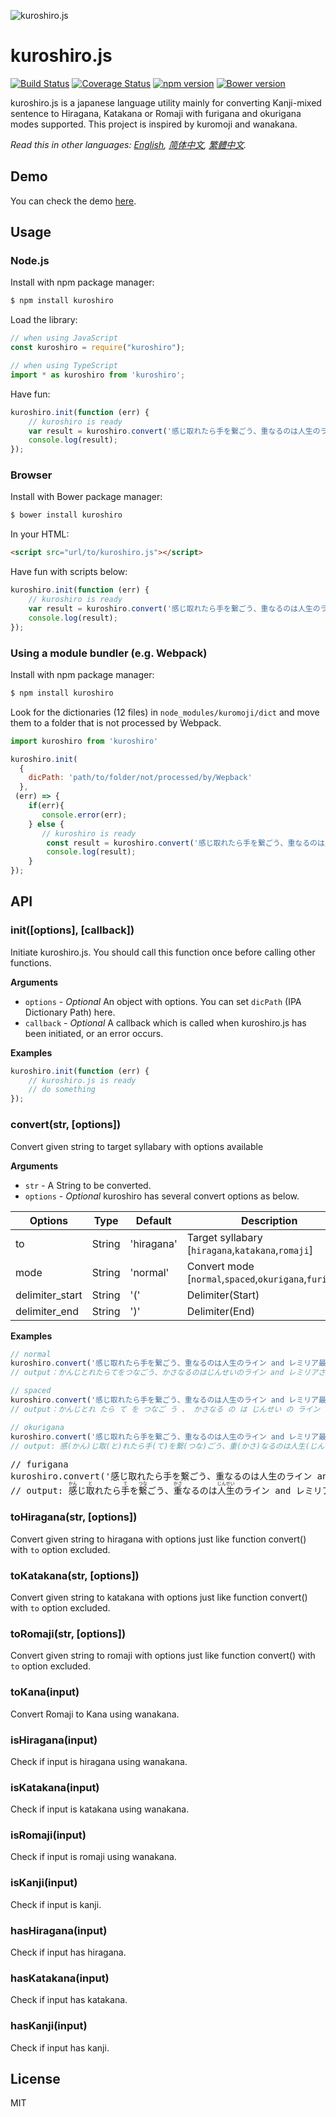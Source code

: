 ![kuroshiro.js](http://hexenq.com/kuroshiro/kuroshiro.png)

# kuroshiro.js

[![Build Status](https://travis-ci.org/hexenq/kuroshiro.js.svg?branch=master)](https://travis-ci.org/hexenq/kuroshiro.js)
[![Coverage Status](https://coveralls.io/repos/hexenq/kuroshiro.js/badge.svg)](https://coveralls.io/r/hexenq/kuroshiro.js)
[![npm version](https://badge.fury.io/js/kuroshiro.svg)](http://badge.fury.io/js/kuroshiro)
[![Bower version](https://badge.fury.io/bo/kuroshiro.svg)](https://badge.fury.io/bo/kuroshiro)

kuroshiro.js is a japanese language utility mainly for converting Kanji-mixed sentence to Hiragana, Katakana or Romaji
with furigana and okurigana modes supported. This project is inspired by kuromoji and wanakana.

*Read this in other languages: [English](README.md), [简体中文](README.zh-cn.md), [繁體中文](README.zh-tw.md).*

## Demo
You can check the demo [here](http://hexenq.com/kuroshiro/demo/index.html).

## Usage
### Node.js
Install with npm package manager:
```sh
$ npm install kuroshiro
```
    
Load the library:
```js
// when using JavaScript
const kuroshiro = require("kuroshiro");
```
```ts
// when using TypeScript
import * as kuroshiro from 'kuroshiro';
```
Have fun:
```js
kuroshiro.init(function (err) {
    // kuroshiro is ready
    var result = kuroshiro.convert('感じ取れたら手を繋ごう、重なるのは人生のライン and レミリア最高！');    
    console.log(result);
});
```
    
### Browser
Install with Bower package manager:
```sh
$ bower install kuroshiro
```
    
In your HTML:
```html
<script src="url/to/kuroshiro.js"></script>
```

Have fun with scripts below:
```js               
kuroshiro.init(function (err) {
    // kuroshiro is ready
    var result = kuroshiro.convert('感じ取れたら手を繋ごう、重なるのは人生のライン and レミリア最高！');    
    console.log(result);
});
```

### Using a module bundler (e.g. Webpack)
Install with npm package manager:
```sh
$ npm install kuroshiro
```

Look for the dictionaries (12 files) in `node_modules/kuromoji/dict` and move them to a folder that is not processed by Webpack.
```js
import kuroshiro from 'kuroshiro'

kuroshiro.init(
  {
    dicPath: 'path/to/folder/not/processed/by/Wepback'
  },
 (err) => {
    if(err){
       console.error(err);
    } else {
       // kuroshiro is ready
        const result = kuroshiro.convert('感じ取れたら手を繋ごう、重なるのは人生のライン and レミリア最高！');    
        console.log(result);
    }
});
```

## API
### init([options], [callback])
Initiate kuroshiro.js. You should call this function once before calling other functions. 

__Arguments__

* `options` - *Optional* An object with options. You can set `dicPath` (IPA Dictionary Path) here.
* `callback` - *Optional* A callback which is called when kuroshiro.js has been initiated, or an error occurs.

__Examples__

```js
kuroshiro.init(function (err) {
    // kuroshiro.js is ready
    // do something
});
```

### convert(str, [options])
Convert given string to target syllabary with options available

__Arguments__

* `str` - A String to be converted.
* `options` - *Optional* kuroshiro has several convert options as below.

| Options | Type | Default | Description |
|---|---|---|---|
| to | String | 'hiragana' | Target syllabary [`hiragana`,`katakana`,`romaji`] |
| mode | String | 'normal' | Convert mode [`normal`,`spaced`,`okurigana`,`furigana`] |
| delimiter_start | String | '(' | Delimiter(Start) |
| delimiter_end | String | ')' | Delimiter(End) |

__Examples__

```js
// normal
kuroshiro.convert('感じ取れたら手を繋ごう、重なるのは人生のライン and レミリア最高！', {mode:'okurigana', to:'hiragana'});
// output：かんじとれたらてをつなごう、かさなるのはじんせいのライン and レミリアさいこう！
```

```js
// spaced
kuroshiro.convert('感じ取れたら手を繋ごう、重なるのは人生のライン and レミリア最高！', {mode:'okurigana', to:'hiragana'});
// output：かんじとれ たら て を つなご う 、 かさなる の は じんせい の ライン   and   レミ リア さいこう ！
```

```js
// okurigana
kuroshiro.convert('感じ取れたら手を繋ごう、重なるのは人生のライン and レミリア最高！', {mode:'okurigana', to:'hiragana'});
// output: 感(かん)じ取(と)れたら手(て)を繋(つな)ごう、重(かさ)なるのは人生(じんせい)のライン and レミリア最高(さいこう)！
```

<pre>
// furigana
kuroshiro.convert('感じ取れたら手を繋ごう、重なるのは人生のライン and レミリア最高！', {mode:'furigana', to:'hiragana'});
// output: <ruby>感<rp>(</rp><rt>かん</rt><rp>)</rp></ruby>じ<ruby>取<rp>(</rp><rt>と</rt><rp>)</rp></ruby>れたら<ruby>手<rp>(</rp><rt>て</rt><rp>)</rp></ruby>を<ruby>繋<rp>(</rp><rt>つな</rt><rp>)</rp></ruby>ごう、<ruby>重<rp>(</rp><rt>かさ</rt><rp>)</rp></ruby>なるのは<ruby>人生<rp>(</rp><rt>じんせい</rt><rp>)</rp></ruby>のライン and レミリア<ruby>最高<rp>(</rp><rt>さいこう</rt><rp>)</rp></ruby>！
</pre>

### toHiragana(str, [options])
Convert given string to hiragana with options just like function convert() with `to` option excluded.

### toKatakana(str, [options])
Convert given string to katakana with options just like function convert() with `to` option excluded.

### toRomaji(str, [options])
Convert given string to romaji with options just like function convert() with `to` option excluded.

### toKana(input)
Convert Romaji to Kana using wanakana.

### isHiragana(input)
Check if input is hiragana using wanakana.

### isKatakana(input)
Check if input is katakana using wanakana.

### isRomaji(input)
Check if input is romaji using wanakana.

### isKanji(input)
Check if input is kanji.

### hasHiragana(input)
Check if input has hiragana.

### hasKatakana(input)
Check if input has katakana.

### hasKanji(input)
Check if input has kanji.

## License
MIT
